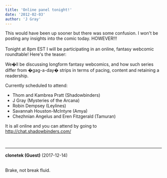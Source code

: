 ```yaml
---
title: 'Online panel tonight!'
date: '2012-02-03'
author: 'J Gray'
---
```


This would have been up sooner but there was some confusion. I won't be posting any insights into the comic today. HOWEVER!!!<br><br>Tonight at 8pm EST I will be participating in an online, fantasy webcomic roundtable! Here's the teaser:<br><p>We�ll be discussing longform fantasy webcomics, and how such series  differ from �gag-a-day� strips in terms of pacing, content and retaining  a readership.</p> <p>Currently scheduled to attend:</p> <ul><li>Thom and Kambrea Pratt (Shadowbinders)<br></li><li>J Gray (Mysteries of the Arcana)<a href="http://mysteriesofthearcana.com/"><br></a></li><li>Robin Dempsey (Leylines)<br></li><li>Savannah Houston-McIntyre (Amya)<br></li><li>Chezhnian Angelus and Eren Fitzgerald (Tamuran)</li></ul><p>It is all online and you can attend by going to <a name="" target="_blank" classname="" class="" href="http://chat.shadowbinders.com/">http://chat.shadowbinders.com/</a><br></p><br>

---
**clonetek (Guest)** (2017-12-14)

<br> Brake, not break fluid.

